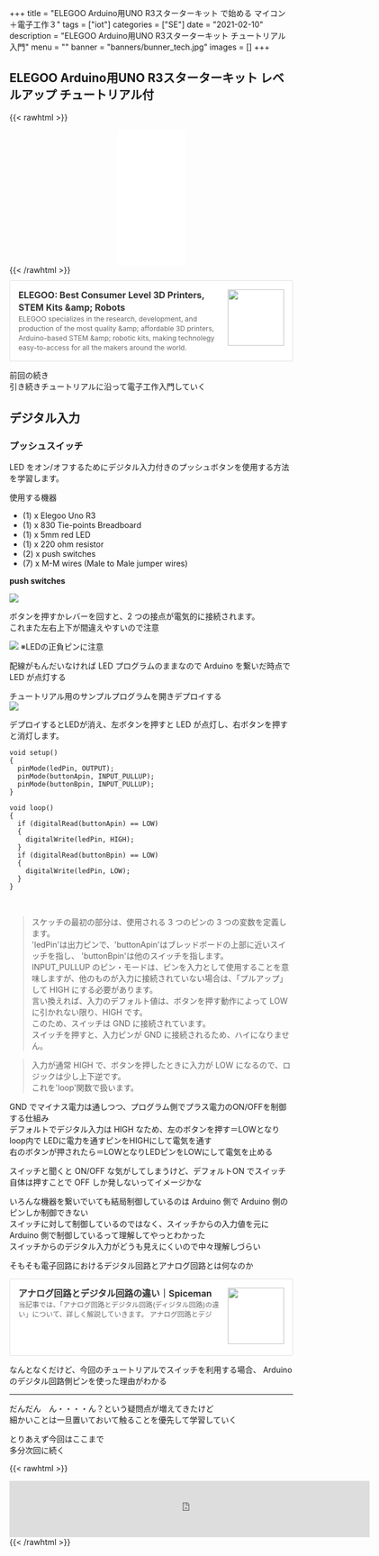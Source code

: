 +++
title = "ELEGOO Arduino用UNO R3スターターキット で始める マイコン＋電子工作３"
tags = ["iot"]
categories = ["SE"]
date = "2021-02-10"
description = "ELEGOO Arduino用UNO R3スターターキット チュートリアル入門"
menu = ""
banner = "banners/bunner_tech.jpg"
images = []
+++

## ELEGOO Arduino用UNO R3スターターキット レベルアップ チュートリアル付

{{< rawhtml >}} 
<div style="text-align: center;;">
<iframe style="width:120px;height:240px;" marginwidth="0" marginheight="0" scrolling="no" frameborder="0" src="//rcm-fe.amazon-adsystem.com/e/cm?lt1=_blank&bc1=FFFFFF&IS2=1&bg1=FFFFFF&fc1=000000&lc1=0000FF&t=sinokyoufu-22&language=ja_JP&o=9&p=8&l=as4&m=amazon&f=ifr&ref=as_ss_li_til&asins=B06XF2HZGT&linkId=0f6f39010078d52b6dd7106fceb44609"></iframe>
</div>
{{< /rawhtml >}}

<div class="blogcardfu" style="width:auto;max-width:9999px;border:1px solid #E0E0E0;border-radius:3px;margin:10px 0;padding:15px;line-height:1.4;text-align:left;background:#FFFFFF;"><a href="https://www.elegoo.com/" target="_blank" style="display:block;text-decoration:none;"><span class="blogcardfu-image" style="float:right;width:100px;padding:0 0 0 10px;margin:0 0 5px 5px;"><img src="https://images.weserv.nl/?w=100&url=ssl:cdn.shopify.com/s/files/1/0296/9026/5648/files/308ec23709872bfbfd2a2b975b121008_ab56db2e-c179-43c0-b357-9dae066a2b93.jpg?v=1611368475" width="100" style="width:100%;height:auto;max-height:100px;min-width:0;border:0 none;margin:0;"></span><br style="display:none"><span class="blogcardfu-title" style="font-size:112.5%;font-weight:700;color:#333333;margin:0 0 5px 0;">ELEGOO: Best Consumer Level 3D Printers, STEM Kits &amp;amp; Robots</span><br><span class="blogcardfu-content" style="font-size:87.5%;font-weight:400;color:#666666;">ELEGOO specializes in the research, development, and production of the most quality &amp;amp; affordable 3D printers, Arduino-based STEM &amp;amp; robotic kits, making technolegy easy-to-access for all the makers around the world.</span><br><span style="clear:both;display:block;overflow:hidden;height:0;">&nbsp;</span></a></div>

前回の続き  
引き続きチュートリアルに沿って電子工作入門していく  

## デジタル入力

### プッシュスイッチ
LED をオン/オフするためにデジタル入力付きのプッシュボタンを使用する方法
を学習します。   

使用する機器  

* (1) x Elegoo Uno R3 
* (1) x 830 Tie-points Breadboard 
* (1) x 5mm red LED 
* (1) x 220 ohm resistor 
* (2) x push switches 
* (7) x M-M wires (Male to Male jumper wires) 

**push switches**  

<img src="/images/2021/se/arduino/tutorial-18.png" />  

ボタンを押すかレバーを回すと、2 つの接点が電気的に接続されます。  
これまた左右上下が間違えやすいので注意  

<img src="/images/2021/se/arduino/tutorial-19.png" />  
※LEDの正負ピンに注意

配線がもんだいなければ LED プログラムのままなので Arduino を繋いだ時点で LED が点灯する  

チュートリアル用のサンプルプログラムを開きデプロイする  
<img src="/images/2021/se/arduino/tutorial-20.png" />  

デプロイするとLEDが消え、左ボタンを押すと LED が点灯し、右ボタンを押すと消灯します。  

```
void setup() 
{
  pinMode(ledPin, OUTPUT);
  pinMode(buttonApin, INPUT_PULLUP);  
  pinMode(buttonBpin, INPUT_PULLUP);  
}

void loop() 
{
  if (digitalRead(buttonApin) == LOW)
  {
    digitalWrite(ledPin, HIGH);
  }
  if (digitalRead(buttonBpin) == LOW)
  {
    digitalWrite(ledPin, LOW);
  }
}
```
<br />

> スケッチの最初の部分は、使用される 3 つのピンの 3 つの変数を定義します。  
'ledPin'は出力ピンで、'buttonApin'はブレッドボードの上部に近いスイッチを指し、  'buttonBpin'は他のスイッチを指します。  
INPUT_PULLUP のピン・モードは、ピンを入力として使用することを意味しますが、他のものが入力に接続されていない場合は、「プルアップ」して HIGH にする必要があります。  
言い換えれば、入力のデフォルト値は、ボタンを押す動作によって LOW に引かれない限り、HIGH です。  
このため、スイッチは GND に接続されています。  
スイッチを押すと、入力ピンが GND に接続されるため、ハイになりません。    

> 入力が通常 HIGH で、ボタンを押したときに入力が LOW になるので、ロジックは少し上下逆です。  
これを'loop'関数で扱います。  

GND でマイナス電力は通しつつ、プログラム側でプラス電力のON/OFFを制御する仕組み  
デフォルトでデジタル入力は HIGH なため、左のボタンを押す＝LOWとなり  
loop内で LEDに電力を通すピンをHIGHにして電気を通す  
右のボタンが押されたら＝LOWとなりLEDピンをLOWにして電気を止める  

スイッチと聞くと ON/OFF な気がしてしまうけど、デフォルトON でスイッチ自体は押すことで OFF しか発しないってイメージかな  

いろんな機器を繋いでいても結局制御しているのは Arduino 側で Arduino 側のピンしか制御できない  
スイッチに対して制御しているのではなく、スイッチからの入力値を元に Arduino 側で制御しているって理解してやっとわかった  
スイッチからのデジタル入力がどうも見えにくいので中々理解しづらい  

そもそも電子回路におけるデジタル回路とアナログ回路とは何なのか  

<div class="blogcardfu" style="width:auto;max-width:9999px;border:1px solid #E0E0E0;border-radius:3px;margin:10px 0;padding:15px;line-height:1.4;text-align:left;background:#FFFFFF;"><a href="https://spiceman.jp/analog-digital-circuit/" target="_blank" style="display:block;text-decoration:none;"><span class="blogcardfu-image" style="float:right;width:100px;padding:0 0 0 10px;margin:0 0 5px 5px;"><img src="https://images.weserv.nl/?w=100&url=ssl:spiceman.jp/wp-content/uploads/media-library-folders/circuit-knowledge/what-analog-circuit/analog-digital-circuit/analog-digital-circuit.jpg" width="100" style="width:100%;height:auto;max-height:100px;min-width:0;border:0 none;margin:0;"></span><br style="display:none"><span class="blogcardfu-title" style="font-size:112.5%;font-weight:700;color:#333333;margin:0 0 5px 0;">アナログ回路とデジタル回路の違い｜Spiceman</span><br><span class="blogcardfu-content" style="font-size:87.5%;font-weight:400;color:#666666;">当記事では、「アナログ回路とデジタル回路(ディジタル回路)の違い」について、詳しく解説していきます。 アナログ回路とデジ</span><br><span style="clear:both;display:block;overflow:hidden;height:0;">&nbsp;</span></a></div>

なんとなくだけど、今回のチュートリアルでスイッチを利用する場合、 Arduino のデジタル回路側ピンを使った理由がわかる  

---

だんだん　ん・・・・ん？という疑問点が増えてきたけど  
細かいことは一旦置いておいて触ることを優先して学習していく  

とりあえず今回はここまで  
多分次回に続く  

{{< rawhtml >}} 
<div style="text-align: center;;">
<iframe src="https://rcm-fe.amazon-adsystem.com/e/cm?o=9&p=293&l=ur1&category=amazonrotate&f=ifr&linkID=d69db1f209bc15798210ca62263bede2&t=sinokyoufu-22&tracking_id=sinokyoufu-22" width="640" height="100" scrolling="no" border="0" marginwidth="0" style="border:none;" frameborder="0"></iframe>
</div>
{{< /rawhtml >}}
